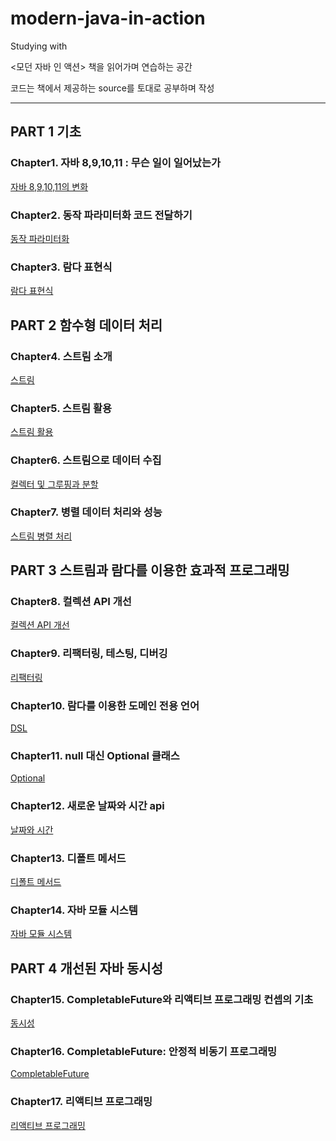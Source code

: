 # modern-java-in-action

Studying with <Modern Java In Action>
  
<모던 자바 인 액션> 책을 읽어가며 연습하는 공간

코드는 책에서 제공하는 source를 토대로 공부하며 작성 


---
## PART 1 기초
### Chapter1. 자바 8,9,10,11 : 무슨 일이 일어났는가

[자바 8,9,10,11의 변화](src/main/java/com/heedi/modernjavainaction/chapter01/chapter01.md)

### Chapter2. 동작 파라미터화 코드 전달하기

[동작 파라미터화](src/main/java/com/heedi/modernjavainaction/behaviorParameterization/chapter02.md)

### Chapter3. 람다 표현식

[람다 표현식](src/main/java/com/heedi/modernjavainaction/lambda/chapter03.md)


## PART 2 함수형 데이터 처리
### Chapter4. 스트림 소개

[스트림](src/main/java/com/heedi/modernjavainaction/stream/chapter04.md)


### Chapter5. 스트림 활용

[스트림 활용](src/main/java/com/heedi/modernjavainaction/stream/chapter05.md)


### Chapter6. 스트림으로 데이터 수집

[컬렉터 및 그루핑과 분할](src/main/java/com/heedi/modernjavainaction/stream/chapter06.md)


### Chapter7. 병렬 데이터 처리와 성능

[스트림 병렬 처리](src/main/java/com/heedi/modernjavainaction/stream/chapter07.md)


## PART 3 스트림과 람다를 이용한 효과적 프로그래밍 
### Chapter8. 컬렉션 API 개선

[컬렉션 API 개선](src/main/java/com/heedi/modernjavainaction/collection/chapter08.md)


### Chapter9. 리팩터링, 테스팅, 디버깅

[리팩터링](src/main/java/com/heedi/modernjavainaction/refactoring/chapter09.md)


### Chapter10. 람다를 이용한 도메인 전용 언어

[DSL](src/main/java/com/heedi/modernjavainaction/dsl/chapter10.md)


### Chapter11. null 대신 Optional 클래스

[Optional](src/main/java/com/heedi/modernjavainaction/optional/chapter11.md)


### Chapter12. 새로운 날짜와 시간 api 

[날짜와 시간](src/main/java/com/heedi/modernjavainaction/dateTime/chapter12.md)


### Chapter13. 디폴트 메서드

[디폴트 메서드](src/main/java/com/heedi/modernjavainaction/dafaultMethod/chapter13.md)


### Chapter14. 자바 모듈 시스템 

[자바 모듈 시스템](src/main/java/com/heedi/modernjavainaction/module/chapter14.md)


## PART 4 개선된 자바 동시성
### Chapter15. CompletableFuture와 리액티브 프로그래밍 컨셉의 기초

[동시성](src/main/java/com/heedi/modernjavainaction/collection/chapter15.md)


### Chapter16. CompletableFuture: 안정적 비동기 프로그래밍

[CompletableFuture](src/main/java/com/heedi/modernjavainaction/future/chapter16.md)


### Chapter17. 리액티브 프로그래밍 

[리액티브 프로그래밍](src/main/java/com/heedi/modernjavainaction/reactiveProgramming/chapter17.md)


